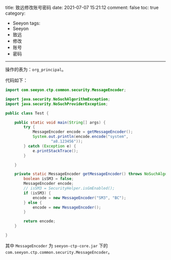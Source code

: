 title: 致远修改账号密码
date: 2021-07-07 15:21:12
comment: false
toc: true
category:
 - Seeyon
tags: 
 - Seeyon
 - 致远
 - 修改
 - 账号
 - 密码
---

操作的表为：`org_principal`。

代码如下：

```java
import com.seeyon.ctp.common.security.MessageEncoder;

import java.security.NoSuchAlgorithmException;
import java.security.NoSuchProviderException;

public class Test {

    public static void main(String[] args) {
        try {
            MessageEncoder encode = getMessageEncoder();
            System.out.println(encode.encode("system",
                    "a8.123456"));
        } catch (Exception e) {
            e.printStackTrace();
        }

    }

    private static MessageEncoder getMessageEncoder() throws NoSuchAlgorithmException, NoSuchProviderException {
        boolean isSM3 = false;
        MessageEncoder encode;
        // isSM3 = SecurityHelper.isGmEnabled();
        if (isSM3) {
            encode = new MessageEncoder("SM3", "BC");
        } else {
            encode = new MessageEncoder();
        }

        return encode;
    }

}
```

其中 `MessageEncoder` 为 `seeyon-ctp-core.jar` 下的 `com.seeyon.ctp.common.security.MessageEncoder`。
